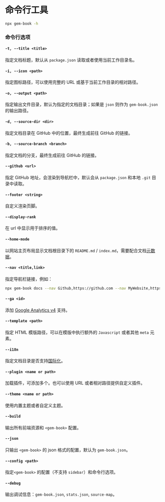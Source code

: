 # 命令行工具

```bash
npx gem-book -h
```

### 命令行选项

#### `-t, --title <title>`

指定文档标题，默认从 `package.json` 读取或者使用当前工作目录名。

#### `-i, --icon <path>`

指定图标路径，可以使用完整的 URL 或基于当前工作目录的相对路径。

#### `-o, --output <path>`

指定输出文件目录，默认为指定的文档目录；如果是 `json` 则作为 `gem-book.json` 的输出路径。

#### `-d, --source-dir <dir>`

指定文档目录在 GitHub 中的位置，最终生成前往 GitHub 的链接。

#### `-b, --source-branch <branch>`

指定文档的分支，最终生成前往 GitHub 的链接。

#### `--github <url>`

指定 GitHub 地址，会渲染到导航栏中，默认会从 `package.json` 和本地 `.git` 目录中读取。

#### `--footer <string>`

自定义渲染页脚。

#### `--display-rank`

在 url 中显示用于排序的值。

#### `--home-mode`

以网站主页布局显示文档根目录下的 `README.md` / `index.md`，需要配合文档[元数据](./004-metadata.md)。

#### `--nav <title,link>`

指定导航栏链接，例如：

```bash
npx gem-book docs --nav Github,https://github.com --nav MyWebsite,https://my.website
```

#### `--ga <id>`

添加 [Google Analytics v4](https://developers.google.com/analytics/devguides/collection/ga4) 支持。

#### `--template <path>`

指定 HTML 模版路径，可以在模版中执行额外的 `Javascript` 或者其他 `meta` 元素。

#### `--i18n`

指定文档目录是否支持[国际化](./002-i18n.md)。

#### `--plugin <name or path>`

加载插件，可添加多个。也可以使用 URL 或者相对路径提供自定义插件。

#### `--theme <name or path>`

使用内置主题或者自定义主题。

#### `--build`

输出所有前端资源和 `<gem-book>` 配置。

#### `--json`

只输出 `<gem-book>` 的 json 格式的配置，默认为 `gem-book.json`。

#### `--config <path>`

指定`<gem-book>` 的配置（不支持 `sidebar`）和命令行选项。

#### `--debug`

输出调试信息：`gem-book.json`, `stats.json`, `source-map`。
